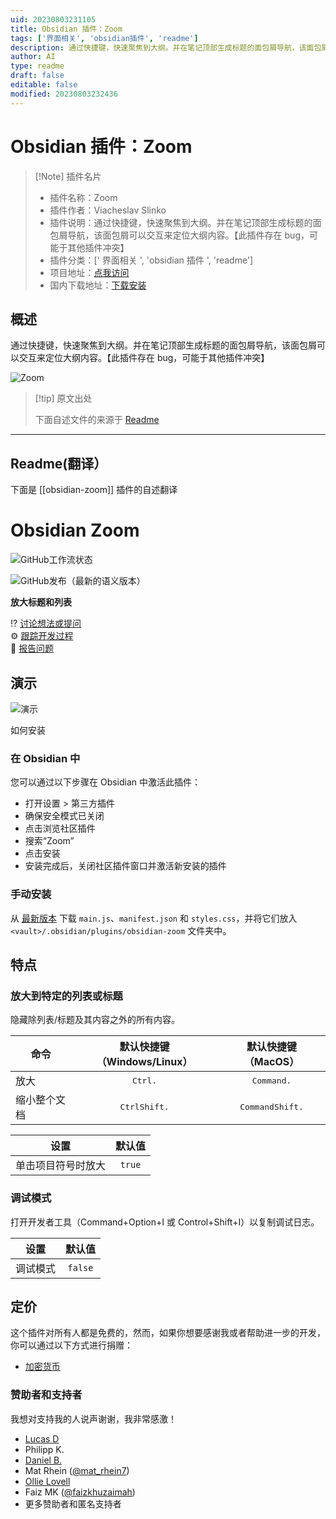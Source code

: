 ```yaml
---
uid: 20230803231105
title: Obsidian 插件：Zoom
tags: ['界面相关', 'obsidian插件', 'readme']
description: 通过快捷键，快速聚焦到大纲。并在笔记顶部生成标题的面包屑导航，该面包屑可以交互来定位大纲内容。【此插件存在bug，可能于其他插件冲突】
author: AI
type: readme
draft: false
editable: false
modified: 20230803232436
---
```


# Obsidian 插件：Zoom

> [!Note] 插件名片
> - 插件名称：Zoom
> - 插件作者：Viacheslav Slinko
> - 插件说明：通过快捷键，快速聚焦到大纲。并在笔记顶部生成标题的面包屑导航，该面包屑可以交互来定位大纲内容。【此插件存在 bug，可能于其他插件冲突】
> - 插件分类：[' 界面相关 ', 'obsidian 插件 ', 'readme']
> - 项目地址：[点我访问](https://github.com/vslinko/obsidian-zoom)
> - 国内下载地址：[下载安装](https://pkmer.cn/products/plugin/pluginMarket/?obsidian-zoom)

## 概述

通过快捷键，快速聚焦到大纲。并在笔记顶部生成标题的面包屑导航，该面包屑可以交互来定位大纲内容。【此插件存在 bug，可能于其他插件冲突】

![Zoom](https://cdn.pkmer.cn/covers/obsidian-zoom.GIF!pkmer)

> [!tip] 原文出处
>
>下面自述文件的来源于 [Readme](https://ghproxy.net/https://raw.githubusercontent.com/vslinko/obsidian-zoom/main/README.md)
>

---

## Readme(翻译）

下面是 [[obsidian-zoom]] 插件的自述翻译

# Obsidian Zoom

![GitHub工作流状态](https://img.shields.io/github/actions/workflow/status/vslinko/obsidian-zoom/release.yml?style=for-the-badge)

![GitHub发布（最新的语义版本）](https://img.shields.io/github/v/release/vslinko/obsidian-zoom?style=for-the-badge&sort=semver)

**放大标题和列表**

⁉️ [讨论想法或提问](https://github.com/vslinko/obsidian-zoom/discussions)<br>
⚙️ [跟踪开发过程](https://github.com/users/vslinko/projects/3/views/1)<br>
🐛 [报告问题](https://github.com/vslinko/obsidian-zoom/issues)

## 演示

![演示](https://raw.githubusercontent.com/vslinko/obsidian-zoom/main/demo.gif)

如何安装

### 在 Obsidian 中

您可以通过以下步骤在 Obsidian 中激活此插件：

- 打开设置 > 第三方插件
- 确保安全模式已关闭
- 点击浏览社区插件
- 搜索“Zoom”
- 点击安装
- 安装完成后，关闭社区插件窗口并激活新安装的插件

### 手动安装

从 [最新版本](https://github.com/vslinko/obsidian-zoom/releases/latest) 下载 `main.js`、`manifest.json` 和 `styles.css`，并将它们放入 `<vault>/.obsidian/plugins/obsidian-zoom` 文件夹中。

## 特点

### 放大到特定的列表或标题

隐藏除列表/标题及其内容之外的所有内容。

| 命令                          |       默认快捷键（Windows/Linux）       |             默认快捷键（MacOS）             |
| ---------------------------- | :------------------------------------: | :--------------------------------------: |
| 放大                          |         <kbd>Ctrl</kbd><kbd>.</kbd>         |         <kbd>Command</kbd><kbd>.</kbd>         |
| 缩小整个文档 | <kbd>Ctrl</kbd><kbd>Shift</kbd><kbd>.</kbd> | <kbd>Command</kbd><kbd>Shift</kbd><kbd>.</kbd> |

| 设置                                | 默认值 |
| -------------------------------------- | :-----------: |
| 单击项目符号时放大 |    `true`     |

### 调试模式

打开开发者工具（Command+Option+I 或 Control+Shift+I）以复制调试日志。

| 设置       | 默认值        |
| ---------- | :-----------: |
| 调试模式   |    `false`    |

## 定价

这个插件对所有人都是免费的，然而，如果你想要感谢我或者帮助进一步的开发，你可以通过以下方式进行捐赠：

- [加密货币](https://vslinko.cb.id)

### 赞助者和支持者

我想对支持我的人说声谢谢，我非常感激！

- [Lucas D](https://twitter.com/lucasdreier)
- Philipp K.
- [Daniel B.](https://github.com/danieltomasz)
- Mat Rhein ([@mat_rhein7](http://twitter.com/mat_rhein7))
- [Ollie Lovell](https://www.ollielovell.com/)
- Faiz MK ([@faizkhuzaimah](https://twitter.com/faizkhuzaimah))
- 更多赞助者和匿名支持者




